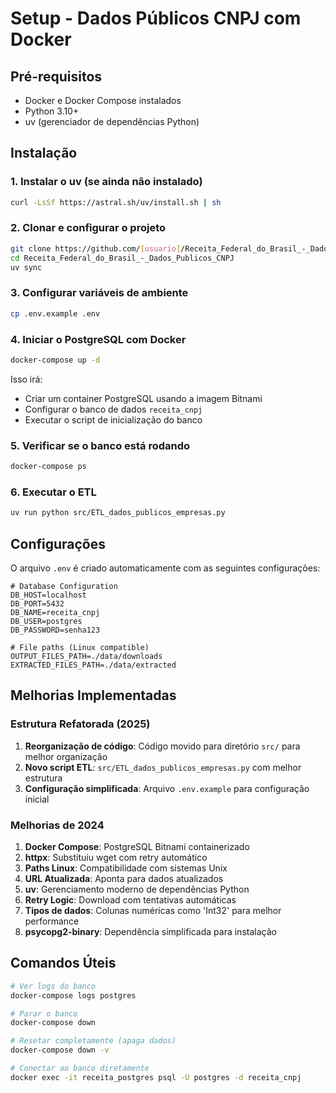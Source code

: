 # Setup - Dados Públicos CNPJ com Docker

## Pré-requisitos

- Docker e Docker Compose instalados
- Python 3.10+ 
- uv (gerenciador de dependências Python)

## Instalação

### 1. Instalar o uv (se ainda não instalado)

```bash
curl -LsSf https://astral.sh/uv/install.sh | sh
```

### 2. Clonar e configurar o projeto

```bash
git clone https://github.com/[usuario]/Receita_Federal_do_Brasil_-_Dados_Publicos_CNPJ.git
cd Receita_Federal_do_Brasil_-_Dados_Publicos_CNPJ
uv sync
```

### 3. Configurar variáveis de ambiente

```bash
cp .env.example .env
```

### 4. Iniciar o PostgreSQL com Docker

```bash
docker-compose up -d
```

Isso irá:
- Criar um container PostgreSQL usando a imagem Bitnami
- Configurar o banco de dados `receita_cnpj`
- Executar o script de inicialização do banco

### 5. Verificar se o banco está rodando

```bash
docker-compose ps
```

### 6. Executar o ETL

```bash
uv run python src/ETL_dados_publicos_empresas.py
```

## Configurações

O arquivo `.env` é criado automaticamente com as seguintes configurações:

```env
# Database Configuration
DB_HOST=localhost
DB_PORT=5432
DB_NAME=receita_cnpj
DB_USER=postgres
DB_PASSWORD=senha123

# File paths (Linux compatible)
OUTPUT_FILES_PATH=./data/downloads
EXTRACTED_FILES_PATH=./data/extracted
```

## Melhorias Implementadas

### Estrutura Refatorada (2025)
1. **Reorganização de código**: Código movido para diretório `src/` para melhor organização
2. **Novo script ETL**: `src/ETL_dados_publicos_empresas.py` com melhor estrutura
3. **Configuração simplificada**: Arquivo `.env.example` para configuração inicial

### Melhorias de 2024
1. **Docker Compose**: PostgreSQL Bitnami containerizado
2. **httpx**: Substituiu wget com retry automático
3. **Paths Linux**: Compatibilidade com sistemas Unix
4. **URL Atualizada**: Aponta para dados atualizados
5. **uv**: Gerenciamento moderno de dependências Python
6. **Retry Logic**: Download com tentativas automáticas
7. **Tipos de dados**: Colunas numéricas como 'Int32' para melhor performance
8. **psycopg2-binary**: Dependência simplificada para instalação

## Comandos Úteis

```bash
# Ver logs do banco
docker-compose logs postgres

# Parar o banco
docker-compose down

# Resetar completamente (apaga dados)
docker-compose down -v

# Conectar ao banco diretamente
docker exec -it receita_postgres psql -U postgres -d receita_cnpj
```